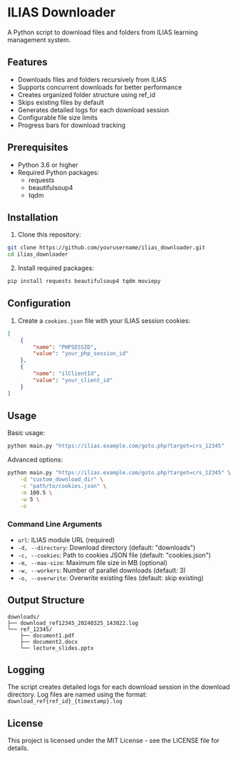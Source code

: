 # ILIAS Downloader

A Python script to download files and folders from ILIAS learning management system.

## Features

- Downloads files and folders recursively from ILIAS
- Supports concurrent downloads for better performance
- Creates organized folder structure using ref_id
- Skips existing files by default
- Generates detailed logs for each download session
- Configurable file size limits
- Progress bars for download tracking

## Prerequisites

- Python 3.6 or higher
- Required Python packages:
  - requests
  - beautifulsoup4
  - tqdm

## Installation

1. Clone this repository:
```bash
git clone https://github.com/yourusername/ilias_downloader.git
cd ilias_downloader
```

2. Install required packages:
```bash
pip install requests beautifulsoup4 tqdm moviepy
```

## Configuration

1. Create a `cookies.json` file with your ILIAS session cookies:
```json
[
    {
        "name": "PHPSESSID",
        "value": "your_php_session_id"
    },
    {
        "name": "ilClientId",
        "value": "your_client_id"
    }
]
```

## Usage

Basic usage:
```bash
python main.py "https://ilias.example.com/goto.php?target=crs_12345"
```

Advanced options:
```bash
python main.py "https://ilias.example.com/goto.php?target=crs_12345" \
    -d "custom_download_dir" \
    -c "path/to/cookies.json" \
    -m 100.5 \
    -w 5 \
    -o
```

### Command Line Arguments

- `url`: ILIAS module URL (required)
- `-d, --directory`: Download directory (default: "downloads")
- `-c, --cookies`: Path to cookies JSON file (default: "cookies.json")
- `-m, --max-size`: Maximum file size in MB (optional)
- `-w, --workers`: Number of parallel downloads (default: 3)
- `-o, --overwrite`: Overwrite existing files (default: skip existing)

## Output Structure

```
downloads/
├── download_ref12345_20240325_143022.log
└── ref_12345/
    ├── document1.pdf
    ├── document2.docx
    └── lecture_slides.pptx
```

## Logging

The script creates detailed logs for each download session in the download directory. Log files are named using the format: `download_ref{ref_id}_{timestamp}.log`

## License

This project is licensed under the MIT License - see the LICENSE file for details.

